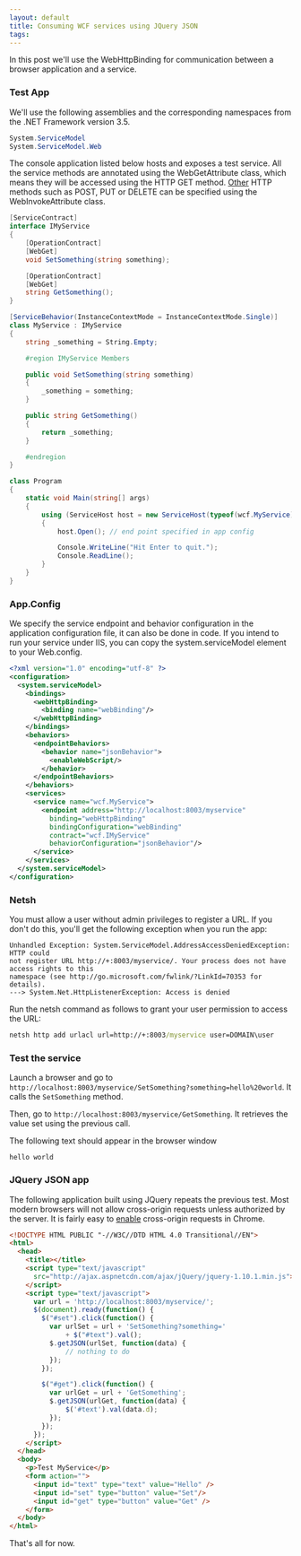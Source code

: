 ```yaml
---
layout: default
title: Consuming WCF services using JQuery JSON
tags:
---
```


In this post we'll use the WebHttpBinding for communication between a browser application and a service.

### Test App

We'll use the following assemblies and the corresponding namespaces from the .NET Framework version 3.5.

```c#
System.ServiceModel
System.ServiceModel.Web
```

The console application listed below hosts and exposes a test service. All the service methods are annotated using the WebGetAttribute class, which means they will be accessed using the HTTP GET method. [Other](http://msdn.microsoft.com/en-us/library/bb472541.aspx "Advanced Web Programming") HTTP methods such as POST, PUT or DELETE can be specified using the WebInvokeAttribute class.

```c#
[ServiceContract]
interface IMyService
{
    [OperationContract]
    [WebGet]
    void SetSomething(string something);

    [OperationContract]
    [WebGet]
    string GetSomething();
}

[ServiceBehavior(InstanceContextMode = InstanceContextMode.Single)]
class MyService : IMyService
{
    string _something = String.Empty;

    #region IMyService Members

    public void SetSomething(string something)
    {
        _something = something;
    }

    public string GetSomething()
    {
        return _something;
    }

    #endregion
}

class Program
{
    static void Main(string[] args)
    {
        using (ServiceHost host = new ServiceHost(typeof(wcf.MyService)))
        {
            host.Open(); // end point specified in app config

            Console.WriteLine("Hit Enter to quit.");
            Console.ReadLine();
        }
    }
}
```

### App.Config

We specify the service endpoint and behavior configuration in the application configuration file, it can also be done in code. If you intend to run your service under IIS, you can copy the system.serviceModel element to your Web.config.

```xml
<?xml version="1.0" encoding="utf-8" ?>
<configuration>
  <system.serviceModel>
    <bindings>
      <webHttpBinding>
        <binding name="webBinding"/>
      </webHttpBinding>
    </bindings>
    <behaviors>
      <endpointBehaviors>
        <behavior name="jsonBehavior">
          <enableWebScript/>
        </behavior>
      </endpointBehaviors>
    </behaviors>
    <services>
      <service name="wcf.MyService">
        <endpoint address="http://localhost:8003/myservice"
          binding="webHttpBinding"
          bindingConfiguration="webBinding"
          contract="wcf.IMyService"
          behaviorConfiguration="jsonBehavior"/>
      </service>
    </services>
  </system.serviceModel>
</configuration>
```

### Netsh

You must allow a user without admin privileges to register a URL. If you don't do this, you'll get the following exception when you run the app:

```text
Unhandled Exception: System.ServiceModel.AddressAccessDeniedException: HTTP could
not register URL http://+:8003/myservice/. Your process does not have access rights to this
namespace (see http://go.microsoft.com/fwlink/?LinkId=70353 for details).
---> System.Net.HttpListenerException: Access is denied
```

Run the netsh command as follows to grant your user permission to access the URL:

```cmd
netsh http add urlacl url=http://+:8003/myservice user=DOMAIN\user
```

### Test the service

Launch a browser and go to `http://localhost:8003/myservice/SetSomething?something=hello%20world`. It calls the `SetSomething` method.

Then, go to `http://localhost:8003/myservice/GetSomething`. It retrieves the value set using the previous call.

The following text should appear in the browser window

```text
hello world
```

### JQuery JSON app

The following application built using JQuery repeats the previous test. Most modern browsers will not allow cross-origin requests unless authorized by the server. It is fairly easy to [enable](http://joshuamcginnis.com/2011/02/28/how-to-disable-same-origin-policy-in-chrome/) cross-origin requests in Chrome.

```html
<!DOCTYPE HTML PUBLIC "-//W3C//DTD HTML 4.0 Transitional//EN">
<html>
  <head>
    <title></title>
    <script type="text/javascript"
      src="http://ajax.aspnetcdn.com/ajax/jQuery/jquery-1.10.1.min.js">
    </script>
    <script type="text/javascript">
      var url = 'http://localhost:8003/myservice/';
      $(document).ready(function() {
        $("#set").click(function() {
          var urlSet = url + 'SetSomething?something='
              + $("#text").val();
          $.getJSON(urlSet, function(data) {
              // nothing to do
          });
        });

        $("#get").click(function() {
          var urlGet = url + 'GetSomething';
          $.getJSON(urlGet, function(data) {
              $('#text').val(data.d);
          });
        });
      });
    </script>
  </head>
  <body>
    <p>Test MyService</p>
    <form action="">
      <input id="text" type="text" value="Hello" />
      <input id="set" type="button" value="Set"/>
      <input id="get" type="button" value="Get" />
    </form>
  </body>
</html>
```

That's all for now.

